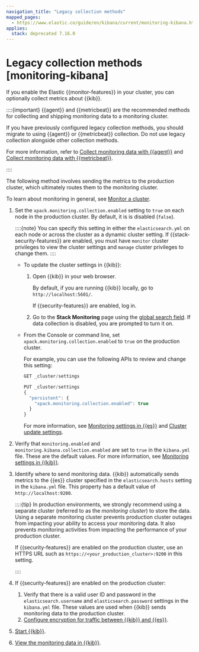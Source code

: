 ```yaml
---
navigation_title: "Legacy collection methods"
mapped_pages:
  - https://www.elastic.co/guide/en/kibana/current/monitoring-kibana.html
applies:
  stack: deprecated 7.16.0
---
```




# Legacy collection methods [monitoring-kibana]


If you enable the Elastic {{monitor-features}} in your cluster, you can optionally collect metrics about {{kib}}.

::::{important}
{{agent}} and {{metricbeat}} are the recommended methods for collecting and shipping monitoring data to a monitoring cluster.

If you have previously configured legacy collection methods, you should migrate to using {{agent}} or {{metricbeat}} collection. Do not use legacy collection alongside other collection methods.

For more information, refer to [Collect monitoring data with {{agent}}](kibana-monitoring-elastic-agent.md) and [Collect monitoring data with {{metricbeat}}](kibana-monitoring-metricbeat.md).

::::


The following method involves sending the metrics to the production cluster, which ultimately routes them to the monitoring cluster.

To learn about monitoring in general, see [Monitor a cluster](../../monitor.md).

1. Set the `xpack.monitoring.collection.enabled` setting to `true` on each node in the production cluster. By default, it is is disabled (`false`).

    ::::{note}
    You can specify this setting in either the `elasticsearch.yml` on each node or across the cluster as a dynamic cluster setting. If {{stack-security-features}} are enabled, you must have `monitor` cluster privileges to view the cluster settings and `manage` cluster privileges to change them.
    ::::


    * To update the cluster settings in {{kib}}:

        1. Open {{kib}} in your web browser.

            By default, if you are running {{kib}} locally, go to `http://localhost:5601/`.

            If {{security-features}} are enabled, log in.

        2. Go to the **Stack Monitoring** page using the [global search field](/explore-analyze/find-and-organize/find-apps-and-objects.md). If data collection is disabled, you are prompted to turn it on.

    * From the Console or command line, set `xpack.monitoring.collection.enabled` to `true` on the production cluster.<br>

        For example, you can use the following APIs to review and change this setting:

        ```js
        GET _cluster/settings

        PUT _cluster/settings
        {
          "persistent": {
            "xpack.monitoring.collection.enabled": true
          }
        }
        ```

        For more information, see [Monitoring settings in {{es}}](https://www.elastic.co/guide/en/elasticsearch/reference/current/monitoring-settings.html) and [Cluster update settings](https://www.elastic.co/docs/api/doc/elasticsearch/operation/operation-cluster-put-settings).

2. Verify that `monitoring.enabled` and `monitoring.kibana.collection.enabled` are set to `true` in the `kibana.yml` file. These are the default values. For more information, see [Monitoring settings in {{kib}}](https://www.elastic.co/guide/en/kibana/current/monitoring-settings-kb.html).
3. Identify where to send monitoring data. {{kib}} automatically sends metrics to the {{es}} cluster specified in the `elasticsearch.hosts` setting in the `kibana.yml` file. This property has a default value of `http://localhost:9200`.<br>

    ::::{tip}
    In production environments, we strongly recommend using a separate cluster (referred to as the *monitoring cluster*) to store the data. Using a separate monitoring cluster prevents production cluster outages from impacting your ability to access your monitoring data. It also prevents monitoring activities from impacting the performance of your production cluster.

    If {{security-features}} are enabled on the production cluster, use an HTTPS URL such as `https://<your_production_cluster>:9200` in this setting.

    ::::

4. If {{security-features}} are enabled on the production cluster:

    1. Verify that there is a valid user ID and password in the `elasticsearch.username` and `elasticsearch.password` settings in the `kibana.yml` file. These values are used when {{kib}} sends monitoring data to the production cluster.
    2. [Configure encryption for traffic between {{kib}} and {{es}}](https://www.elastic.co/guide/en/elasticsearch/reference/current/security-basic-setup-https.html#encrypt-kibana-http).

5. [Start {{kib}}](../../maintenance/start-stop-services/start-stop-kibana.md).
6. [View the monitoring data in {{kib}}](kibana-monitoring-data.md).

